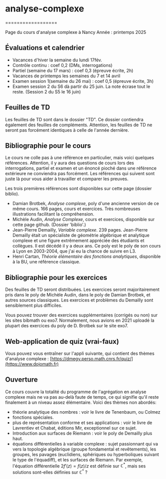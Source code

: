 # analyse-complexe
==================

Page du cours d'analyse complexe à Nancy
Année : printemps 2025



Évaluations et calendrier
----------

- Vacances d'hiver la semaine du lundi 17fév.
- Contrôle continu : coef 0,2 (DMs, interrogations)
- Partiel (semaine du 17 mars) : coef 0,3 (épreuve écrite, 2h)
- Vacances de printemps les semaines du 7 et 14 avril
- Examen session 1(semaine du 26 mai) : coef 0,5 (épreuve écrite, 3h)
- Examen session 2 du S6 dà partir du 25 juin. La note écrase tout le reste. (Session 2 du S5 le 16 juin)

Feuilles de TD
---

Les feuilles de TD sont dans le dossier "TD". Ce dossier contiendra également des feuilles de compléments.
Attention, les feuilles de TD ne seront pas forcément identiques à celle de l'année dernière.


Bibliographie pour le cours
-------------

Le cours ne colle pas à une référence en particulier, mais voici quelques références. Attention, il y aura des questions de cours lors des interrogations, partiel et examen et un énoncé pioché dans une référence extérieure ne conviendra pas forcément. Les références qui suivent sont juste là pour vous aider à travailler et comparer les preuves.

Les trois premières références sont disponibles sur cette page (dossier biblio).

- Damian Brotbek, _Analyse complexe_, poly d'une ancienne version de ce même cours. 166 pages, cours et exercices. Très nombreuses illustrations facilitant la compréhension.
- Michèle Audin, _Analyse Complexe_, cours et exercices, disponible sur cette page github. (Dossier 'biblio'.)
- Jean-Pierre Demailly, _Variable complexe_. 239 pages. Jean-Pierre Demailly était un spécialiste de géométrie algébrique et analytique complexe et une figure extrêmement appréciée des étudiants et collègues. Il est décédé il y a deux ans. Ce poly est le poly de son cours à Lyon en 2003-2004, que j'ai eu la chance de suivre en L3.
- Henri Cartan, _Théorie élémentaire des fonctions analytiques_, disponible à la BU, une référence classique.

Bibliographie pour les exercices
---------

Des feuilles de TD seront distribuées. Les exercices seront majoritairement pris dans le poly de Michèle Audin, dans le poly de Damian Brotbek, et autres sources classiques. Les exercices et problèmes du Demailly sont sensiblement plus difficiles.

Vous pouvez trouver des exercices supplémentaires (corrigés ou non) sur les sites bibmath ou exo7. Normalement, nous avions en 2021 uploadé la plupart des exercices du poly de D. Brotbek sur le site exo7.


Web-application de quiz (vrai-faux)
-----
Vous pouvez vous entraîner sur l'appli suivante, qui contient des thèmes d'analyse complexe : [https://dmegy.perso.math.cnrs.fr/quiz/](https://www.dojomath.fr)


Ouverture
---------

Ce cours couvre la totalité du programme de l'agrégation en analyse complexe mais ne va pas au-delà faute de temps, ce qui signifie qu'il reste finalement à un niveau assez élémentaire. Voici des thèmes non abordés:

- théorie analytique des nombres : voir le livre de Tenenbaum, ou Colmez
- fonctions spéciales. 
- plus de représentation conforme et ses applications : voir le livre de Lavrentiev et Chabat, éditions Mir, exceptionnel sur ce sujet.
- Introduction aux surfaces de Riemann : voir le poly de Demailly plus haut.
- équations différentielles à variable complexe : sujet passionnant qui va vers la topologie algébrique (groupe fondamental et revêtements), les groupes, les pavages (euclidiens, sphériques ou hyperboliques suivant le type de l'équadiff), et les surfaces de Riemann. Par exemple, l'équation différentielle $2f'(z) =  f(z)/z$ est définie sur ${\mathbb C}^*$, mais ses solutions sont-elles définies sur ${\mathbb C}^*$ ?
